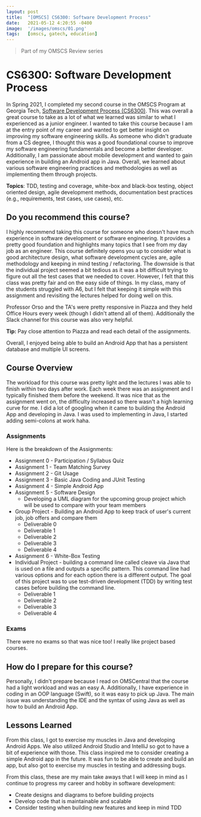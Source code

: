 ```yaml
---
layout: post
title:  "[OMSCS] CS6300: Software Development Process"
date:   2021-05-12 4:20:55 -0400
image:  '/images/omscs/01.png'
tags:   [omscs, gatech, education]
---
```


> Part of my OMSCS Review series

# CS6300: Software Development Process

In Spring 2021, I completed my second course in the OMSCS Program at Georgia Tech, [Software Development Process (CS6300)](http://omscs.gatech.edu/cs-6300-software-development-process). This was overall a great course to take as a lot of what we learned was similar to what I experienced as a junior engineer. I wanted to take this course because I am at the entry point of my career and wanted to get better insight on improving my software engineering skills. As someone who didn't graduate from a CS degree, I thought this was a good foundational course to improve my software engineering fundamentals and become a better developer. Additionally, I am passionate about mobile development and wanted to gain experience in building an Android app in Java. Overall, we learned about various software engineering practices and methodologies as well as implementing them through projects. 

**Topics**: TDD, testing and coverage, white-box and black-box testing, object oriented design, agile development methods, documentation best practices (e.g., requirements, test cases, use cases), etc.

## Do you recommend this course?

I highly recommend taking this course for someone who doesn't have much experience in software development or software engineering. It provides a pretty good foundation and highlights many topics that I see from my day job as an engineer. This course definitely opens you up to consider what is good architecture design, what software development cycles are, agile methodology and keeping in mind testing / refactoring. The downside is that the individual project seemed a bit tedious as it was a bit difficult trying to figure out all the test cases that we needed to cover. However, I felt that this class was pretty fair and on the easy side of things. In my class, many of the students struggled with A6, but I felt that keeping it simple with this assignment and revisiting the lectures helped for doing well on this. 

Professor Orso and the TA's were pretty responsive in Piazza and they held Office Hours every week (though I didn't attend all of them). Additionally the Slack channel for this course was also very helpful. 

**Tip:** Pay close attention to Piazza and read each detail of the assignments.

Overall, I enjoyed being able to build an Android App that has a persistent database and multiple UI screens. 

## Course Overview

The workload for this course was pretty light and the lectures I was able to finish within two days after work. Each week there was an assignment and I typically finished them before the weekend. It was nice that as the assignment went on, the difficulty increased so there wasn't a high learning curve for me. I did a lot of googling when it came to building the Android App and developing in Java. I was used to implementing in Java, I started adding semi-colons at work haha. 

### Assignments

Here is the breakdown of the Assignments:

- Assignment 0 - Participation / Syllabus Quiz
- Assignment 1 - Team Matching Survey
- Assignment 2 - Git Usage
- Assignment 3 - Basic Java Coding and JUnit Testing
- Assignment 4 - Simple Android App
- Assignment 5 - Software Design
    - Developing a UML diagram for the upcoming group project which will be used to compare with your team members
- Group Project - Building an Android App to keep track of user's current job, job offers and compare them
    - Deliverable 0
    - Deliverable 1
    - Deliverable 2
    - Deliverable 3
    - Deliverable 4
- Assignment 6 - White-Box Testing
- Individual Project - building a command line called cleave via Java that is used on a file and outputs a specific pattern. This command line had various options and for each option there is a different output. The goal of this project was to use test-driven development (TDD) by writing test cases before building the command line.
    - Deliverable 1
    - Deliverable 2
    - Deliverable 3
    - Deliverable 4

### Exams

There were no exams so that was nice too! I really like project based courses.

## How do I prepare for this course?

Personally, I didn't prepare because I read on OMSCentral that the course had a light workload and was an easy A. Additionally, I have experience in coding in an OOP language (Swift), so it was easy to pick up Java. The main issue was understanding the IDE and the syntax of using Java as well as how to build an Android App. 

## Lessons Learned

From this class, I got to exercise my muscles in Java and developing Android Apps. We also utilized Android Studio and IntelliJ so got to have a bit of experience with those. This class inspired me to consider creating a simple Android app in the future. It was fun to be able to create and build an app, but also got to exercise my muscles in testing and addressing bugs.

From this class, these are my main take aways that I will keep in mind as I continue to progress my career and hobby in software development:

- Create designs and diagrams to before building projects
- Develop code that is maintainable and scalable
- Consider testing when building new features and keep in mind TDD
